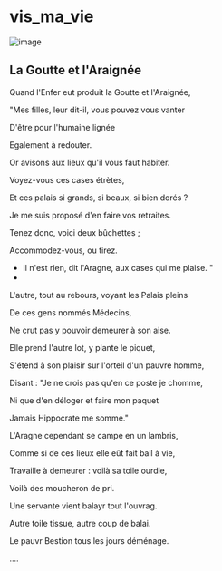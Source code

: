 # vis_ma_vie
![image](https://user-images.githubusercontent.com/724239/132588274-65d684f9-7b58-4cb5-acd7-8f03397a7be4.png)

## La Goutte et l'Araignée

Quand l'Enfer eut produit la Goutte et l'Araignée,

"Mes filles, leur dit-il, vous pouvez vous vanter

D'être pour l'humaine lignée

Egalement à redouter.

Or avisons aux lieux qu'il vous faut habiter.

Voyez-vous ces cases étrètes,

Et ces palais si grands, si beaux, si bien dorés ?

Je me suis proposé d'en faire vos retraites.

Tenez donc, voici deux bûchettes ;

Accommodez-vous, ou tirez.

- Il n'est rien, dit l'Aragne, aux cases qui me plaise. "
- 
L'autre, tout au rebours, voyant les Palais pleins

De ces gens nommés Médecins,

Ne crut pas y pouvoir demeurer à son aise.

Elle prend l'autre lot, y plante le piquet,

S'étend à son plaisir sur l'orteil d'un pauvre homme,

Disant : "Je ne crois pas qu'en ce poste je chomme,

Ni que d'en déloger et faire mon paquet

Jamais Hippocrate me somme."

L'Aragne cependant se campe en un lambris,

Comme si de ces lieux elle eût fait bail à vie,

Travaille à demeurer : voilà sa toile ourdie,

Voilà des moucheron de pri.

Une servante vient balayr tout l'ouvrag.

Autre toile tissue, autre coup de balai.

Le pauvr Bestion tous les jours déménage.

....
